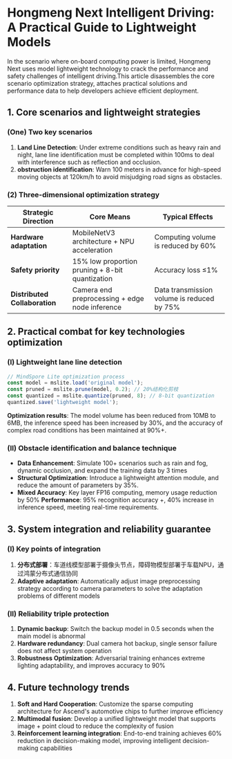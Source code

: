 # Hongmeng Next Intelligent Driving: A Practical Guide to Lightweight Models

In the scenario where on-board computing power is limited, Hongmeng Next uses model lightweight technology to crack the performance and safety challenges of intelligent driving.This article disassembles the core scenario optimization strategy, attaches practical solutions and performance data to help developers achieve efficient deployment.


## 1. Core scenarios and lightweight strategies
### (One) Two key scenarios
1. **Land Line Detection**: Under extreme conditions such as heavy rain and night, lane line identification must be completed within 100ms to deal with interference such as reflection and occlusion.
2. **obstruction identification**: Warn 100 meters in advance for high-speed moving objects at 120km/h to avoid misjudging road signs as obstacles.

### (2) Three-dimensional optimization strategy
| Strategic Direction | Core Means | Typical Effects |
|----------------|-----------------------------------|-------------------------|  
| **Hardware adaptation** | MobileNetV3 architecture + NPU acceleration | Computing volume is reduced by 60% |
| **Safety priority** | 15% low proportion pruning + 8-bit quantization | Accuracy loss ≤1% |
| **Distributed Collaboration** | Camera end preprocessing + edge node inference | Data transmission volume is reduced by 75% |


## 2. Practical combat for key technologies optimization
### (I) Lightweight lane line detection
```typescript  
// MindSpore Lite optimization process
const model = mslite.load('original model');
const pruned = mslite.prune(model, 0.2); // 20%结构化剪枝  
const quantized = mslite.quantize(pruned, 8); // 8-bit quantization
quantized.save('lightweight model');
```  
**Optimization results**: The model volume has been reduced from 10MB to 6MB, the inference speed has been increased by 30%, and the accuracy of complex road conditions has been maintained at 90%+.

### (II) Obstacle identification and balance technique
- **Data Enhancement**: Simulate 100+ scenarios such as rain and fog, dynamic occlusion, and expand the training data by 3 times
- **Structural Optimization**: Introduce a lightweight attention module, and reduce the amount of parameters by 35%.
- **Mixed Accuracy**: Key layer FP16 computing, memory usage reduction by 50%
**Performance**: 95% recognition accuracy +, 40% increase in inference speed, meeting real-time requirements.


## 3. System integration and reliability guarantee
### (I) Key points of integration
1. **分布式部署**：车道线模型部署于摄像头节点，障碍物模型部署于车载NPU，通过鸿蒙分布式通信协同  
2. **Adaptive adaptation**: Automatically adjust image preprocessing strategy according to camera parameters to solve the adaptation problems of different models

### (II) Reliability triple protection
1. **Dynamic backup**: Switch the backup model in 0.5 seconds when the main model is abnormal
2. **Hardware redundancy**: Dual camera hot backup, single sensor failure does not affect system operation
3. **Robustness Optimization**: Adversarial training enhances extreme lighting adaptability, and improves accuracy to 90%


## 4. Future technology trends
1. **Soft and Hard Cooperation**: Customize the sparse computing architecture for Ascend's automotive chips to further improve efficiency
2. **Multimodal fusion**: Develop a unified lightweight model that supports image + point cloud to reduce the complexity of fusion
3. **Reinforcement learning integration**: End-to-end training achieves 60% reduction in decision-making model, improving intelligent decision-making capabilities
